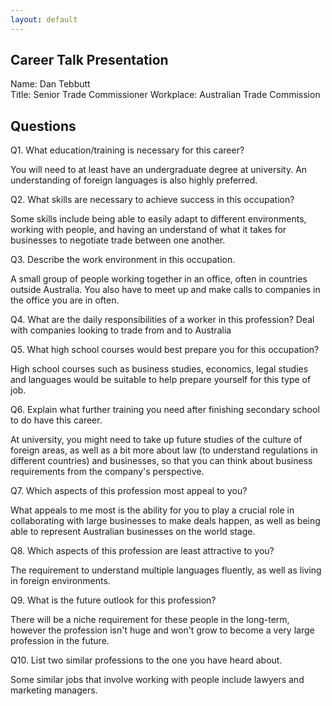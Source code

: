 ```yaml
---
layout: default
---
```


## Career Talk Presentation

Name: Dan Tebbutt  
Title: Senior Trade Commissioner
Workplace: Australian Trade Commission

## Questions

Q1. What education/training is necessary for this career? 

You will need to at least have an undergraduate degree at university. An understanding of foreign languages is also highly preferred.

Q2. What skills are necessary to achieve success in this occupation? 

Some skills include being able to easily adapt to different environments, working with people, and having an understand of what it takes for businesses to negotiate trade between one another.

Q3. Describe the work environment in this occupation. 

A small group of people working together in an office, often in countries outside Australia. You also have to meet up and make calls to companies in the office you are in often.

Q4. What are the daily responsibilities of a worker in this profession? 
Deal with companies looking to trade from and to Australia

Q5. What high school courses would best prepare you for this occupation? 

High school courses such as business studies, economics, legal studies and languages would be suitable to help prepare yourself for this type of job.

Q6. Explain what further training you need after finishing secondary school to do have this career.

At university, you might need to take up future studies of the culture of foreign areas, as well as a bit more about law (to understand regulations in different countries) and businesses, so that you can think about business requirements from the company's perspective.

Q7. Which aspects of this profession most appeal to you?

What appeals to me most is the ability for you to play a crucial role in collaborating with large businesses to make deals happen, as well as being able to represent Australian businesses on the world stage.

Q8. Which aspects of this profession are least attractive to you? 

The requirement to understand multiple languages fluently, as well as living in foreign environments.

Q9. What is the future outlook for this profession? 

There will be a niche requirement for these people in the long-term, however the profession isn't huge and won't grow to become a very large profession in the future.

Q10. List two similar professions to the one you have heard about.

Some similar jobs that involve working with people include lawyers and marketing managers.